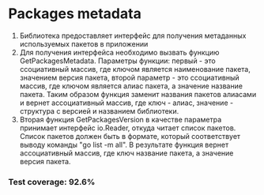 # Packages metadata
1. Библиотека предоставляет интерфейс для получения метаданных используемых пакетов в приложении
2. Для получения интерфейса необходимо вызвать функцию GetPackagesMetadata. Параметры функции: первый - это ссоциативный массив, где ключом является наименование пакета, значением версия пакета, второй параметр - это ссоциативный массив, где ключом является алиас пакета, а значение название пакета. Таким образом функция заменит названия пакетов алиасами и вернет ассоциативный массив, где ключ - алиас, значение - структура с версией и названием библиотеки.
3. Вторая функция GetPackagesVersion в качестве параметра принимает интерфейс io.Reader, откуда читает список пакетов.
Список пакетов должен быть в формате, который соответствует выводу команды "go list -m all".
В результате функция вернет ассоциативный массив, где ключ название пакета, а значение версия пакета.

### Test coverage: 92.6%